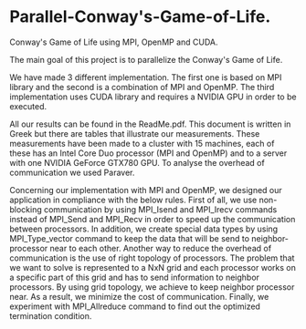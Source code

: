 # Parallel-Conway's-Game-of-Life.
Conway's Game of Life using MPI, OpenMP and CUDA.

The main goal of this project is to parallelize the Conway's Game of Life.

We have made 3 different implementation. 
The first one is based on MPI library and the second is a combination of MPI and OpenMP.
The third implementation uses CUDA library and requires a NVIDIA GPU in order to be executed.

All our results can be found in the ReadMe.pdf. This document is written in Greek but there are tables that illustrate our measurements.
These measurements have been made to a cluster with 15 machines, each of these has an Intel Core Duo processor (MPI and OpenMP) and to a server with one NVIDIA GeForce GTX780 GPU. To analyse the overhead of communication we used Paraver.

Concerning our implementation with MPI and OpenMP, we designed our application in compliance with the below rules.
First of all, we use non-blocking communication by using MPI_Isend and MPI_Irecv commands instead of MPI_Send and MPI_Recv in order to speed up the communication between processors.
In addition, we create special data types by using MPI_Type_vector command to keep the data that will be send to neighbor-processor near to each other.
Another way to reduce the overhead of communication is the use of right topology of processors. The problem that we want to solve is represented to a NxN grid and each processor works on a specific part of this grid and has to send information to neighbor processors.
By using grid topology, we achieve to keep neighbor processor near. As a result, we minimize the cost of communication.
Finally, we experiment with MPI_Allreduce command to find out the optimized termination condition.

